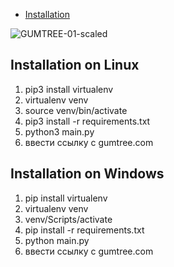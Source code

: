 <!-- TOC -->

- [Installation](#installation-on-linux)

<!-- /TOC -->
![GUMTREE-01-scaled](https://user-images.githubusercontent.com/83600812/116905161-49751f00-ac47-11eb-84fb-bc30d3759035.jpg)
## Installation on Linux

1. pip3 install virtualenv
2. virtualenv venv
3. source venv/bin/activate
4. pip3 install -r requirements.txt
5. python3 main.py
6. ввести ссылку с gumtree.com 

## Installation on Windows

1. pip install virtualenv
2. virtualenv venv
3. venv/Scripts/activate
4. pip install -r requirements.txt
5. python main.py
6. ввести ссылку с gumtree.com 
